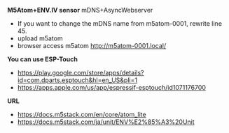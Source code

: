 **M5Atom+ENV.IV sensor**
mDNS+AsyncWebserver

- If you want to change the mDNS name from m5atom-0001, rewrite line 45.
- upload m5atom
- browser access m5atom
http://m5atom-0001.local/

**You can use ESP-Touch**
- https://play.google.com/store/apps/details?id=com.dparts.esptouch&hl=en_US&pli=1
- https://apps.apple.com/us/app/espressif-esptouch/id1071176700

**URL**
- https://docs.m5stack.com/en/core/atom_lite
- https://docs.m5stack.com/ja/unit/ENV%E2%85%A3%20Unit
